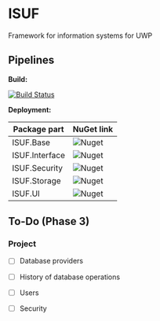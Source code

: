 # ISUF
Framework for information systems for UWP

## Pipelines
**Build:**

[![Build Status](https://goid.visualstudio.com/ISUF/_apis/build/status/ISUF%20-%20GitHub%20Build?branchName=master)](https://goid.visualstudio.com/ISUF/_build/latest?definitionId=13&branchName=master)


**Deployment:** 

| Package part | NuGet link |
|-|-|
| ISUF.Base | ![Nuget](https://img.shields.io/nuget/v/ISUF.Base.svg?color=green&label=NuGet) |
| ISUF.Interface | ![Nuget](https://img.shields.io/nuget/v/ISUF.Interface.svg?color=green&label=NuGet) |
| ISUF.Security | ![Nuget](https://img.shields.io/nuget/v/ISUF.Security.svg?color=green&label=NuGet) |
| ISUF.Storage | ![Nuget](https://img.shields.io/nuget/v/ISUF.Storage.svg?color=green&label=NuGet) |
| ISUF.UI | ![Nuget](https://img.shields.io/nuget/v/ISUF.UI.svg?color=green&label=NuGet) |


## To-Do (Phase 3)

### Project

- [ ] Database providers

- [ ] History of database operations

- [ ] Users

- [ ] Security
